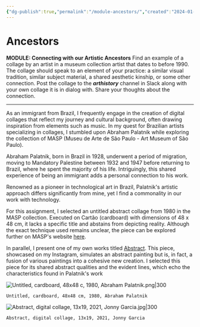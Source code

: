 ```yaml
---
{"dg-publish":true,"permalink":"/module-ancestors/","created":"2024-01-09T17:55:14.578-05:00","updated":"2024-01-09T22:11:06.595-05:00"}
---
```


# Ancestors

**MODULE: Connecting with our Artistic Ancestors**
Find an example of a collage by an artist in a museum collection artist that dates to before 1990. The collage should speak to an element of your practice: a similar visual tradition, similar subject material, a shared aesthetic kinship, or some other connection. Post the collage to the ***arthistory*** channel in Slack along with your own collage it is in dialog with. Share your thoughts about the connection.

---

As an immigrant from Brazil, I frequently engage in the creation of digital collages that reflect my journey and cultural background, often drawing inspiration from elements such as music. In my quest for Brazilian artists specializing in collages, I stumbled upon Abraham Palatnik while exploring the collection of MASP (Museu de Arte de São Paulo - Art Museum of São Paulo).

Abraham Palatnik, born in Brazil in 1928, underwent a period of migration, moving to Mandatory Palestine between 1932 and 1947 before returning to Brazil, where he spent the majority of his life. Intriguingly, this shared experience of being an immigrant adds a personal connection to his work.

Renowned as a pioneer in technological art in Brazil, Palatnik's artistic approach differs significantly from mine, yet I find a commonality in our work with technology.

For this assignment, I selected an untitled abstract collage from 1980 in the MASP collection. Executed on Cartão (cardboard) with dimensions of 48 x 48 cm, it lacks a specific title and abstains from depicting reality. Although the exact technique used remains unclear, the piece can be explored further on MASP's website [here](https://masp.org.br/en/collections/works/untitled-21).

In parallel, I present one of my own works titled [Abstract](https://www.instagram.com/p/CZ7zCiLudmA/). This piece, showcased on my Instagram, simulates an abstract painting but is, in fact, a fusion of various paintings into a cohesive new creation. I selected this piece for its shared abstract qualities and the evident lines, which echo the characteristics found in Palatnik's work

![Untitled, cardboard, 48x48 c, 1980, Abraham Palatnik.png|300](/img/user/MEDIA/Untitled,%20cardboard,%2048x48%20c,%201980,%20Abraham%20Palatnik.png)
```
Untitled, cardboard, 48x48 cm, 1980, Abraham Palatnik
```


![Abstract, digital collage, 13x19, 2021, Jonny Garcia.jpg|300](/img/user/MEDIA/Abstract,%20digital%20collage,%2013x19,%202021,%20Jonny%20Garcia.jpg)
```
Abstract, digital collage, 13x19, 2021, Jonny Garcia
```
